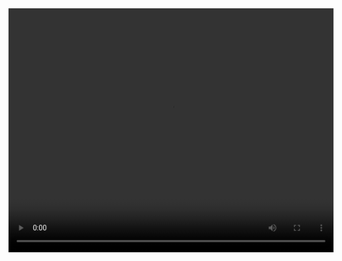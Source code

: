 

<!-- output of Assignment  -->

<video width="640" height="480" controls>
  <source src="src\Output.mp4" type="video/mp4">
</video>